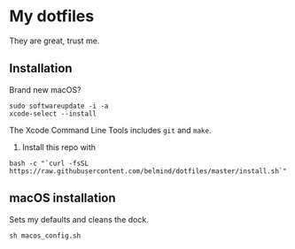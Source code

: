 # My dotfiles

They are great, trust me.

## Installation

Brand new macOS?

```
sudo softwareupdate -i -a
xcode-select --install
```

The Xcode Command Line Tools includes `git` and `make`.

1. Install this repo with

```
bash -c "`curl -fsSL https://raw.githubusercontent.com/belmind/dotfiles/master/install.sh`"
```

## macOS installation

Sets my defaults and cleans the dock.

```
sh macos_config.sh
```

